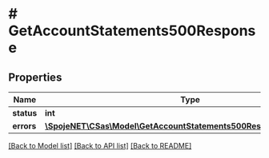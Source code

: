 # # GetAccountStatements500Response

## Properties

Name | Type | Description | Notes
------------ | ------------- | ------------- | -------------
**status** | **int** |  | [optional]
**errors** | [**\SpojeNET\CSas\Model\GetAccountStatements500ResponseErrorsInner[]**](GetAccountStatements500ResponseErrorsInner.md) |  | [optional]

[[Back to Model list]](../../README.md#models) [[Back to API list]](../../README.md#endpoints) [[Back to README]](../../README.md)
